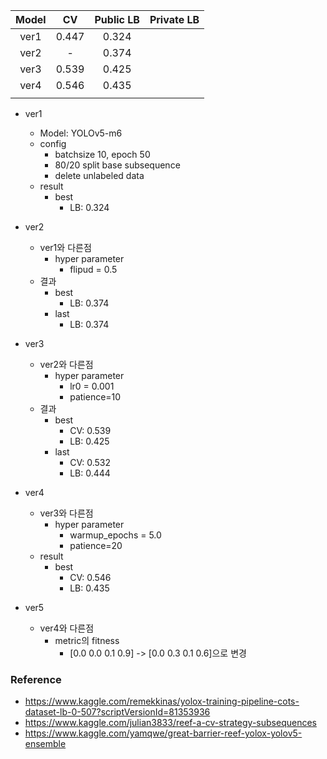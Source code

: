 | Model |  CV   | Public LB | Private LB |
| :---: | :---: | :-------: | :--------: |
| ver1  | 0.447 |   0.324   |            |
| ver2  |   -   |   0.374   |            |
| ver3  | 0.539 |   0.425   |            |
| ver4  | 0.546 |   0.435   |            |
|       |       |           |            |



* ver1
  * Model: YOLOv5-m6
  * config
    * batchsize 10, epoch 50
    * 80/20 split base subsequence
    * delete unlabeled data
  * result
    * best
      * LB: 0.324



* ver2
  * ver1와 다른점
    * hyper parameter
      * flipud = 0.5
  * 결과
    * best
      * LB: 0.374
    * last
      * LB: 0.374



* ver3
  * ver2와 다른점
    * hyper parameter
      * lr0 = 0.001
      * patience=10
  * 결과
    * best
      * CV: 0.539
      * LB: 0.425
    * last
      * CV: 0.532
      * LB: 0.444



* ver4
  * ver3와 다른점
    * hyper parameter
      * warmup_epochs = 5.0
      * patience=20
  * result
    * best
      * CV: 0.546
      * LB: 0.435



* ver5
  * ver4와 다른점
    * metric의 fitness
      * [0.0 0.0 0.1 0.9] -> [0.0 0.3 0.1 0.6]으로 변경



### Reference

* https://www.kaggle.com/remekkinas/yolox-training-pipeline-cots-dataset-lb-0-507?scriptVersionId=81353936
* https://www.kaggle.com/julian3833/reef-a-cv-strategy-subsequences
* https://www.kaggle.com/yamqwe/great-barrier-reef-yolox-yolov5-ensemble
